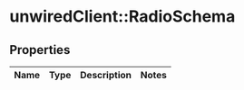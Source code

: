 # unwiredClient::RadioSchema

## Properties
Name | Type | Description | Notes
------------ | ------------- | ------------- | -------------



